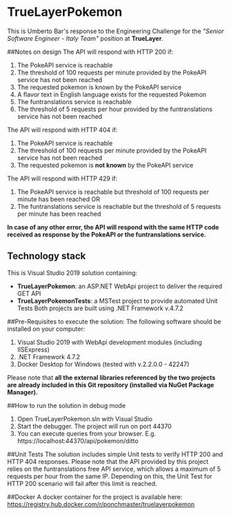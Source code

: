 # TrueLayerPokemon
This is Umberto Bar's response to the Engineering Challenge for the *"Senior Software Engineer - Italy Team"* position at **TrueLayer**.

##Notes on design
The API will respond with HTTP 200 if:
1. The PokeAPI service is reachable
1. The threshold of 100 requests per minute provided by the PokeAPI service has not been reached
1. The requested pokemon is known by the PokeAPI service
1. A flavor text in English language exists for the requested Pokemon
1. The funtranslations service is reachable
1. The threshold of 5 requests per hour provided by the funtranslations service has not been reached

The API will respond with HTTP 404 if:
1. The PokeAPI service is reachable
1. The threshold of 100 requests per minute provided by the PokeAPI service has not been reached
1. The requested pokemon is **not known** by the PokeAPI service

The API will respond with HTTP 429 if:
1. The PokeAPI service is reachable but threshold of 100 requests per minute has been reached
OR
1. The funtranslations service is reachable but the threshold of 5 requests per minute has been reached

**In case of any other error, the API will respond with the same HTTP code received as response by the PokeAPI or the funtranslations service.**

## Technology stack
This is Visual Studio 2019 solution containing:
* __TrueLayerPokemon__: an ASP.NET WebApi project to deliver the required GET API
* __TrueLayerPokemonTests__: a MSTest project to provide automated Unit Tests
Both projects are built using .NET Framework v.4.7.2

##Pre-Requisites to execute the solution:
The following software should be installed on your computer:
1. Visual Studio 2019 with WebApi development modules (including IISExpress)
1. .NET Framework 4.7.2
1. Docker Desktop for Windows (tested with v.2.2.0.0 - 42247)	

Please note that **all the external libraries referenced by the two projects are already included in this Git repository (installed via NuGet Package Manager).**

##How to run the solution in debug mode
1. Open TrueLayerPokemon.sln with Visual Studio
1. Start the debugger. The project will run on port 44370
1. You can execute queries from your browser. E.g. https://localhost:44370/api/pokemon/ditto

##Unit Tests
The solution includes simple Unit tests to verify HTTP 200 and HTTP 404 responses.
Please note that the API provided by this project relies on the funtranslations free API service, which allows a maximum of 5 requests per hour from the same IP. Depending on this, the Unit Test for HTTP 200 scenario will fail after this limit is reached.

##Docker
A docker container for the project is available here:
https://registry.hub.docker.com/r/ponchmaster/truelayerpokemon